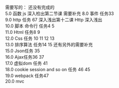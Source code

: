 
需要写的： 还没有完成的<br>
5.0 函数 js 深入检出第二节课 需要补充 
8.0 事件 任务33 <br>
9.0 http 任务 67 深入浅出第十二课 Http 深入浅出<br>
10.0 脚本 命令行 任务4 5 <br>
11.0 Html 任务8 9<br>
12.0 Css 任务 10 11 12 13 <br>
13.0 排序算法 任务14 15 还有另外的需要补充 <br>
15.0 Json任务 35<br>
16.0 Ajax任务36 37  <br>
17.0 虚拟dom 任务 41<br>
18.0 cookie session and so on 任务 46 45 <br>
19.0 webpack 任务47<br>
20.0 mvc<br> 



